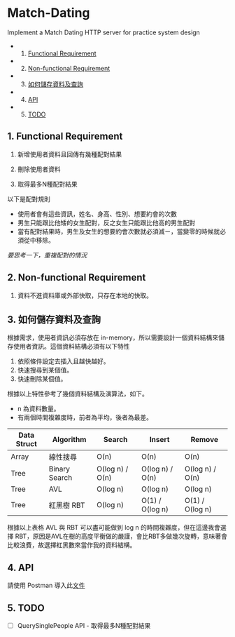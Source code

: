 # Match-Dating
Implement a Match Dating HTTP server for practice system design

<!-- vscode-markdown-toc -->
* 1. [Functional Requirement](#FunctionalRequirement)
* 2. [Non-functional Requirement](#Non-functionalRequirement)
* 3. [如何儲存資料及查詢](#)
* 4. [API](#API)
* 5. [TODO](#TODO)

<!-- vscode-markdown-toc-config
	numbering=true
	autoSave=true
	/vscode-markdown-toc-config -->
<!-- /vscode-markdown-toc -->

##  1. <a name='FunctionalRequirement'></a>Functional Requirement

1. 新增使用者資料且回傳有幾種配對結果

2. 刪除使用者資料

3. 取得最多N種配對結果

以下是配對規則
- 使用者會有這些資訊，姓名、身高、性別、想要約會的次數
- 男生只能跟比他矮的女生配對，反之女生只能跟比他高的男生配對
- 當有配對結果時，男生及女生的想要約會次數就必須減ㄧ，當變零的時候就必須從中移除。

*要思考一下，重複配對的情況*

##  2. <a name='Non-functionalRequirement'></a>Non-functional Requirement

1. 資料不進資料庫或外部快取，只存在本地的快取。


##  3. <a name=''></a>如何儲存資料及查詢

根據需求，使用者資訊必須存放在 in-memory，所以需要設計一個資料結構來儲存使用者資訊。這個資料結構必須有以下特性

1. 依照條件設定去插入且越快越好。
2. 快速搜尋到某個值。
3. 快速刪除某個值。

根據以上特性參考了幾個資料結構及演算法，如下。

* n 為資料數量。
* 有兩個時間複雜度時，前者為平均，後者為最差。

| Data Struct | Algorithm | Search | Insert | Remove |
| - | - | - | - | - |
| Array | 線性搜尋 | O(n) | O(n) | O(n) |
| Tree | Binary Search | O(log n) / O(n) | O(log n) / O(n) | O(log n) / O(n) |
| Tree | AVL | O(log n) | O(log n) | O(log n) | 
| Tree | 紅黑樹 RBT | O(log n) | O(1) / O(log n) | O(1) / O(log n) | 


根據以上表格 AVL 與 RBT 可以盡可能做到 log n 的時間複雜度，但在這邊我會選擇 RBT，原因是AVL在樹的高度平衡做的嚴謹，會比RBT多做幾次旋轉，意味著會比較浪費，故選擇紅黑數來當作我的資料結構。


##  4. <a name='API'></a>API

請使用 Postman 導入此[文件](./docs/postman/Match-Dating.postman_collection.json)

##  5. <a name='TODO'></a>TODO 
- [ ] QuerySinglePeople API - 取得最多N種配對結果